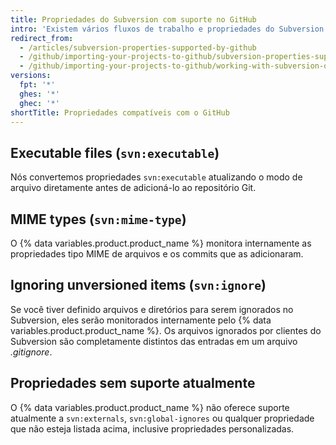 ```yaml
---
title: Propriedades do Subversion com suporte no GitHub
intro: 'Existem vários fluxos de trabalho e propriedades do Subversion que são semelhantes a funções existentes no {% data variables.product.product_name %}.'
redirect_from:
  - /articles/subversion-properties-supported-by-github
  - /github/importing-your-projects-to-github/subversion-properties-supported-by-github
  - /github/importing-your-projects-to-github/working-with-subversion-on-github/subversion-properties-supported-by-github
versions:
  fpt: '*'
  ghes: '*'
  ghec: '*'
shortTitle: Propriedades compatíveis com o GitHub
---
```


## Executable files (`svn:executable`)

Nós convertemos propriedades `svn:executable` atualizando o modo de arquivo diretamente antes de adicioná-lo ao repositório Git.

## MIME types (`svn:mime-type`)

O {% data variables.product.product_name %} monitora internamente as propriedades tipo MIME de arquivos e os commits que as adicionaram.

## Ignoring unversioned items (`svn:ignore`)

Se você tiver definido arquivos e diretórios para serem ignorados no Subversion, eles serão monitorados internamente pelo {% data variables.product.product_name %}. Os arquivos ignorados por clientes do Subversion são completamente distintos das entradas em um arquivo *.gitignore*.

## Propriedades sem suporte atualmente

O {% data variables.product.product_name %} não oferece suporte atualmente a `svn:externals`, `svn:global-ignores` ou qualquer propriedade que não esteja listada acima, inclusive propriedades personalizadas.
